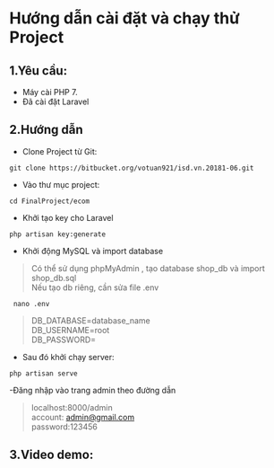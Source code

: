 # Hướng dẫn cài đặt và chạy thử Project 
## 1.Yêu cầu: 
- Máy cài PHP 7.
- Đã cài đặt Laravel 
## 2.Hướng dẫn 
- Clone Project từ Git: 
```
git clone https://bitbucket.org/votuan921/isd.vn.20181-06.git
```
- Vào thư mục project:
```
cd FinalProject/ecom 
```
- Khởi tạo key cho Laravel 
```
php artisan key:generate
```
- Khởi động MySQL và import database 
> Có thể sử dụng phpMyAdmin , tạo database shop_db và import shop_db.sql
> <br>Nếu tạo db riêng, cần sửa file .env
```
 nano .env 
```
> DB_DATABASE=database_name 
><br>DB_USERNAME=root
><br>DB_PASSWORD=
- Sau đó khởi chạy server:
```
php artisan serve 
```
-Đăng nhập vào trang admin theo đường dẫn
> localhost:8000/admin 
> <br> account: admin@gmail.com <br>password:123456
## 3.Video demo: